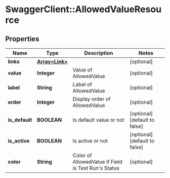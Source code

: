 # SwaggerClient::AllowedValueResource

## Properties
Name | Type | Description | Notes
------------ | ------------- | ------------- | -------------
**links** | [**Array&lt;Link&gt;**](Link.md) |  | [optional] 
**value** | **Integer** | Value of AllowedValue | [optional] 
**label** | **String** | Label of AllowedValue | [optional] 
**order** | **Integer** | Display order of AllowedValue | [optional] 
**is_default** | **BOOLEAN** | Is default value or not | [optional] [default to false]
**is_active** | **BOOLEAN** | Is active or not | [optional] [default to false]
**color** | **String** | Color of AllowedValue if Field is Test Run&#39;s Status  | [optional] 


